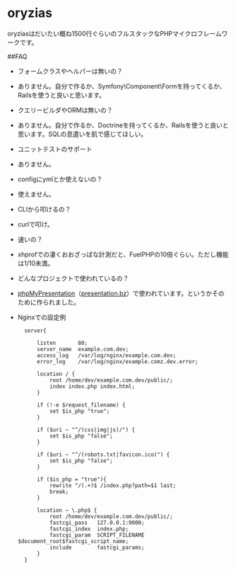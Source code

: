 oryzias
=======

oryziasはだいたい概ね1500行ぐらいのフルスタックなPHPマイクロフレームワークです。

##FAQ

+ フォームクラスやヘルパーは無いの？
 + ありません。自分で作るか、Symfony\Component\Formを持ってくるか、Railsを使うと良いと思います。

+ クエリービルダやORMは無いの？
 + ありません。自分で作るか、Doctrineを持ってくるか、Railsを使うと良いと思います。SQLの息遣いを肌で感じてほしい。

+ ユニットテストのサポート
 + ありません。

+ configにymlとか使えないの？
 + 使えません。

+ CLIから叩けるの？
 + curlで叩け。

+ 速いの？
 + xhprofでの凄くおおざっぱな計測だと、FuelPHPの10倍ぐらい。ただし機能は1/10未満。

+ どんなプロジェクトで使われているの？
 + [phpMyPresentation](https://github.com/oubakiou/phpMyPresentation)（[presentation.bz](http://presentation.bz/)）で使われています。というかそのために作られました。

+ Nginxでの設定例
    
        server{
            
            listen       80;
            server_name  example.com.dev;
            access_log   /var/log/nginx/example.com.dev;
            error_log    /var/log/nginx/example.comz.dev.error;
            
            location / {
                root /home/dev/example.com.dev/public/;
                index index.php index.html;
            }
            
            if (!-e $request_filename) {
                set $is_php "true";
            }
            
            if ($uri ~ "^/(css|img|js)/") {
                set $is_php "false";
            }
            
            if ($uri ~ "^/(robots.txt|favicon.ico)") {
                set $is_php "false";
            }
            
            if ($is_php = "true"){
                rewrite ^/(.+)$ /index.php?path=$1 last;
                break;
            }
            
            location ~ \.php$ {
                root /home/dev/example.com.dev/public/;
                fastcgi_pass   127.0.0.1:9000;
                fastcgi_index  index.php;
                fastcgi_param  SCRIPT_FILENAME  $document_root$fastcgi_script_name;
                include        fastcgi_params;
            }
        }
    